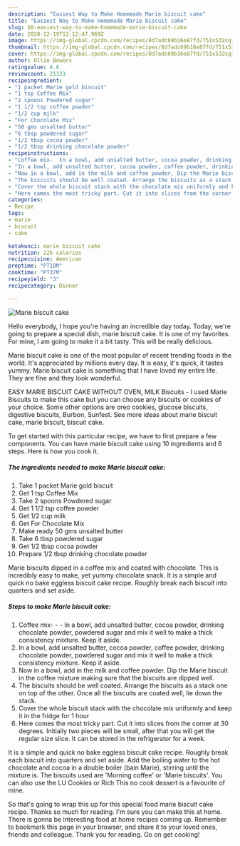 ```yaml
---
description: "Easiest Way to Make Homemade Marie biscuit cake"
title: "Easiest Way to Make Homemade Marie biscuit cake"
slug: 50-easiest-way-to-make-homemade-marie-biscuit-cake
date: 2020-12-19T12:12:47.969Z
image: https://img-global.cpcdn.com/recipes/8d7adc69b16e87fd/751x532cq70/marie-biscuit-cake-recipe-main-photo.jpg
thumbnail: https://img-global.cpcdn.com/recipes/8d7adc69b16e87fd/751x532cq70/marie-biscuit-cake-recipe-main-photo.jpg
cover: https://img-global.cpcdn.com/recipes/8d7adc69b16e87fd/751x532cq70/marie-biscuit-cake-recipe-main-photo.jpg
author: Ollie Bowers
ratingvalue: 4.6
reviewcount: 21133
recipeingredient:
- "1 packet Marie gold biscuit"
- "1 tsp Coffee Mix"
- "2 spoons Powdered sugar"
- "1 1/2 tsp coffee powder"
- "1/2 cup milk"
- "For Chocolate Mix"
- "50 gms unsalted butter"
- "6 tbsp powdered sugar"
- "1/2 tbsp cocoa powder"
- "1/2 tbsp drinking chocolate powder"
recipeinstructions:
- "Coffee mix-  In a bowl, add unsalted butter, cocoa powder, drinking chocolate powder, powdered sugar and mix it well to make a thick consistency mixture. Keep it aside."
- "In a bowl, add unsalted butter, cocoa powder, coffee powder, drinking chocolate powder, powdered sugar and mix it well to make a thick consistency mixture. Keep it aside."
- "Now in a bowl, add in the milk and coffee powder. Dip the Marie biscuit in the coffee mixture making sure that the biscuits are dipped well."
- "The biscuits should be well coated. Arrange the biscuits as a stack one on top of the other. Once all the biscuits are coated well, lie down the stack."
- "Cover the whole biscuit stack with the chocolate mix uniformly and keep it in the fridge for 1 hour"
- "Here comes the most tricky part. Cut it into slices from the corner at 30 degrees. Initially two pieces will be small, after that you will get the regular size slice. It can be stored in the refrigerator for a week."
categories:
- Recipe
tags:
- marie
- biscuit
- cake

katakunci: marie biscuit cake 
nutrition: 226 calories
recipecuisine: American
preptime: "PT10M"
cooktime: "PT37M"
recipeyield: "3"
recipecategory: Dinner

---
```



![Marie biscuit cake](https://img-global.cpcdn.com/recipes/8d7adc69b16e87fd/751x532cq70/marie-biscuit-cake-recipe-main-photo.jpg)

Hello everybody, I hope you're having an incredible day today. Today, we're going to prepare a special dish, marie biscuit cake. It is one of my favorites. For mine, I am going to make it a bit tasty. This will be really delicious.

Marie biscuit cake is one of the most popular of recent trending foods in the world. It's appreciated by millions every day. It is easy, it's quick, it tastes yummy. Marie biscuit cake is something that I have loved my entire life. They are fine and they look wonderful.

EASY MARIE BISCUIT CAKE WITHOUT OVEN, MILK Biscuits - I used Marie Biscuits to make this cake but you can choose any biscuits or cookies of your choice. Some other options are oreo cookies, glucose biscuits, digestive biscuits, Burbon, Sunfest. See more ideas about marie biscuit cake, marie biscuit, biscuit cake.


To get started with this particular recipe, we have to first prepare a few components. You can have marie biscuit cake using 10 ingredients and 6 steps. Here is how you cook it.

<!--inarticleads1-->

##### The ingredients needed to make Marie biscuit cake:

1. Take 1 packet Marie gold biscuit
1. Get 1 tsp Coffee Mix
1. Take 2 spoons Powdered sugar
1. Get 1 1/2 tsp coffee powder
1. Get 1/2 cup milk
1. Get For Chocolate Mix
1. Make ready 50 gms unsalted butter
1. Take 6 tbsp powdered sugar
1. Get 1/2 tbsp cocoa powder
1. Prepare 1/2 tbsp drinking chocolate powder


Marie biscuits dipped in a coffee mix and coated with chocolate. This is incredibly easy to make, yet yummy chocolate snack. It is a simple and quick no bake eggless biscuit cake recipe. Roughly break each biscuit into quarters and set aside. 

<!--inarticleads2-->

##### Steps to make Marie biscuit cake:

1. Coffee mix- -  - In a bowl, add unsalted butter, cocoa powder, drinking chocolate powder, powdered sugar and mix it well to make a thick consistency mixture. Keep it aside.
1. In a bowl, add unsalted butter, cocoa powder, coffee powder, drinking chocolate powder, powdered sugar and mix it well to make a thick consistency mixture. Keep it aside.
1. Now in a bowl, add in the milk and coffee powder. Dip the Marie biscuit in the coffee mixture making sure that the biscuits are dipped well.
1. The biscuits should be well coated. Arrange the biscuits as a stack one on top of the other. Once all the biscuits are coated well, lie down the stack.
1. Cover the whole biscuit stack with the chocolate mix uniformly and keep it in the fridge for 1 hour
1. Here comes the most tricky part. Cut it into slices from the corner at 30 degrees. Initially two pieces will be small, after that you will get the regular size slice. It can be stored in the refrigerator for a week.


It is a simple and quick no bake eggless biscuit cake recipe. Roughly break each biscuit into quarters and set aside. Add the boiling water to the hot chocolate and cocoa in a double boiler (bain Marie), stirring until the mixture is. The biscuits used are &#39;Morning coffee&#39; or &#39;Marie biscuits&#39;. You can also use the LU Cookies or Rich This no cook dessert is a favourite of mine. 

So that's going to wrap this up for this special food marie biscuit cake recipe. Thanks so much for reading. I'm sure you can make this at home. There is gonna be interesting food at home recipes coming up. Remember to bookmark this page in your browser, and share it to your loved ones, friends and colleague. Thank you for reading. Go on get cooking!
